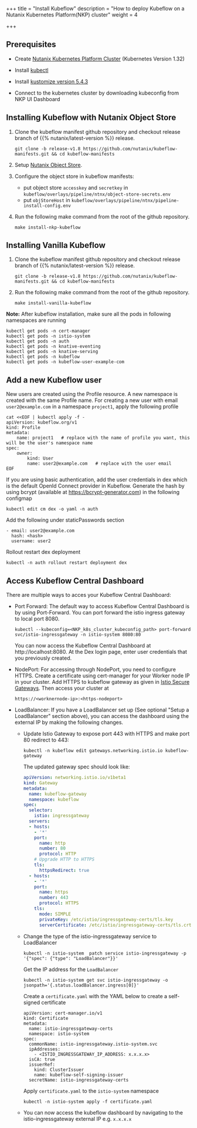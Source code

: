 +++
title = "Install Kubeflow"
description = "How to deploy Kubeflow on a Nutanix Kubernetes Platform(NKP) cluster"
weight = 4
                    
+++

## Prerequisites


* Create [Nutanix Kubernetes Platform Cluster](https://portal.nutanix.com/page/documents/details?targetId=Nutanix-Kubernetes-Platform-v2_15:top-get-started-nkp-t.html) (Kubernetes Version 1.32)

* Install [kubectl](https://kubernetes.io/docs/tasks/tools/#kubectl)

* Install [kustomize version 5.4.3](https://github.com/kubernetes-sigs/kustomize/releases/tag/kustomize%2Fv5.4.3)

* Connect to the kubernetes cluster by downloading kubeconfig from NKP UI Dashboard

## Installing Kubeflow with Nutanix Object Store

1. Clone the kubeflow manifest github repository and checkout release branch of {{% nutanix/latest-version %}} release.

   ```
   git clone -b release-v1.8 https://github.com/nutanix/kubeflow-manifests.git && cd kubeflow-manifests
   ```

2. Setup [Nutanix Object Store](https://portal.nutanix.com/page/documents/details?targetId=Objects-v4_2:top-intro-c.html).

3. Configure the object store in kubeflow manifests:

    * put object store `accesskey` and `secretkey` in `kubeflow/overlays/pipeline/ntnx/object-store-secrets.env`
    * put `objStoreHost` in `kubeflow/overlays/pipeline/ntnx/pipeline-install-config.env`

4. Run the following make command from the root of the github repository.

   ```
   make install-nkp-kubeflow
   ```
## Installing Vanilla Kubeflow

1. Clone the kubeflow manifest github repository and checkout release branch of {{% nutanix/latest-version %}} release.

   ```
   git clone -b release-v1.8 https://github.com/nutanix/kubeflow-manifests.git && cd kubeflow-manifests
   ```

2. Run the following make command from the root of the github repository.

   ```
   make install-vanilla-kubeflow
   ```

**Note:** After kubeflow installation, make sure all the pods in following namespaces are running

   ```
   kubectl get pods -n cert-manager
   kubectl get pods -n istio-system
   kubectl get pods -n auth
   kubectl get pods -n knative-eventing
   kubectl get pods -n knative-serving
   kubectl get pods -n kubeflow
   kubectl get pods -n kubeflow-user-example-com
   ```

## Add a new Kubeflow user

New users are created using the Profile resource. A new namespace is created with the same Profile name. For creating a new user with email `user2@example.com` in a namespace `project1`, apply the following profile

   ```
   cat <<EOF | kubectl apply -f -
   apiVersion: kubeflow.org/v1
   kind: Profile
   metadata:
       name: project1   # replace with the name of profile you want, this will be the user's namespace name
   spec:
       owner:
           kind: User
           name: user2@example.com   # replace with the user email
   EOF
   ``` 
    
If you are using basic authentication, add the user credentials in dex which is the default OpenId Connect provider in Kubeflow. Generate the hash by using bcrypt (available at https://bcrypt-generator.com) in the following configmap
 
    
   ```
   kubectl edit cm dex -o yaml -n auth
   ```

Add the following  under staticPasswords section
    
   ```
   - email: user2@example.com
     hash: <hash>
     username: user2
   ```

Rollout restart dex deployment

   ```
   kubectl -n auth rollout restart deployment dex
   ```


## Access Kubeflow Central Dashboard
There are multiple ways to acces your Kubeflow Central Dashboard:
- Port Forward: The default way to access Kubeflow Central Dashboard is by using Port-Forward. You can port forward the istio ingress gateway to local port 8080.
    
   ```
   kubectl --kubeconfig=<NKP_k8s_cluster_kubeconfig_path> port-forward svc/istio-ingressgateway -n istio-system 8080:80
   ```
    
  You can now access the Kubeflow Central Dashboard at http://localhost:8080. At the Dex login page, enter user credentials that you previously created.
    
 
- NodePort: For accessing through NodePort, you need to configure HTTPS. Create a certificate using cert-manager for your Worker node IP in your cluster. Add HTTPS to kubeflow gateway as given in [Istio Secure Gateways](https://istio.io/latest/docs/tasks/traffic-management/ingress/secure-ingress/). Then access your cluster at
   
   ```
   https://<worknernode-ip>:<https-nodeport>
   ```
- LoadBalancer: If you have a LoadBalancer set up (See optional "Setup a LoadBalancer" section above), you can access the dashboard using the external IP by making the following changes.
  - Update Istio Gateway to expose port 443 with HTTPS and make port 80 redirect to 443:
    ```
    kubectl -n kubeflow edit gateways.networking.istio.io kubeflow-gateway
    ```
    The updated gateway spec should look like:
    ```yaml
    apiVersion: networking.istio.io/v1beta1
    kind: Gateway
    metadata:
      name: kubeflow-gateway
      namespace: kubeflow
    spec:
      selector:
        istio: ingressgateway
      servers:
      - hosts:
        - '*'
        port:
          name: http
          number: 80
          protocol: HTTP
        # Upgrade HTTP to HTTPS
        tls:
          httpsRedirect: true
      - hosts:
        - '*'
        port:
          name: https
          number: 443
          protocol: HTTPS
        tls:
          mode: SIMPLE
          privateKey: /etc/istio/ingressgateway-certs/tls.key
          serverCertificate: /etc/istio/ingressgateway-certs/tls.crt
    ```
  - Change the type of the istio-ingressgateway service to LoadBalancer
    ```
    kubectl -n istio-system  patch service istio-ingressgateway -p '{"spec": {"type": "LoadBalancer"}}'
    ```
    Get the IP address for the `LoadBalancer`
    ```
    kubectl -n istio-system get svc istio-ingressgateway -o jsonpath='{.status.loadBalancer.ingress[0]}'
    ```
    Create a `certificate.yaml` with the YAML below to create a self-signed certificate
    ```
    apiVersion: cert-manager.io/v1
    kind: Certificate
    metadata:
      name: istio-ingressgateway-certs
      namespace: istio-system
    spec:
      commonName: istio-ingressgateway.istio-system.svc
      ipAddresses:
        - <ISTIO_INGRESSGATEWAY_IP_ADDRESS: x.x.x.x>
      isCA: true
      issuerRef:
        kind: ClusterIssuer
        name: kubeflow-self-signing-issuer
      secretName: istio-ingressgateway-certs
    ```
    Apply `certificate.yaml` to the `istio-system` namespace
    ```
    kubectl -n istio-system apply -f certificate.yaml
    ```
  - You can now access the kubeflow dashboard by navigating to the istio-ingressgateway external IP e.g. `x.x.x.x`

